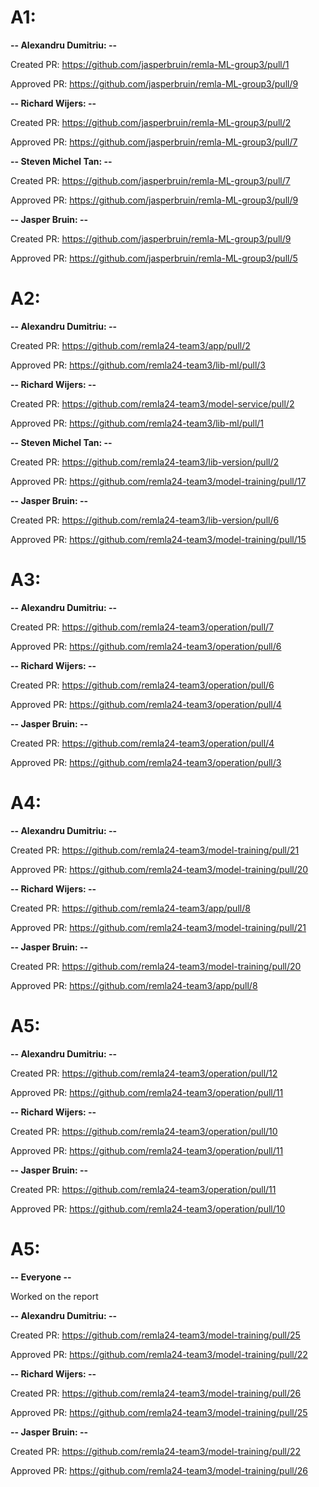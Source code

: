# A1:

**-- Alexandru Dumitriu: --**

Created PR: https://github.com/jasperbruin/remla-ML-group3/pull/1

Approved PR: https://github.com/jasperbruin/remla-ML-group3/pull/9

**-- Richard Wijers: --**

Created PR: https://github.com/jasperbruin/remla-ML-group3/pull/2

Approved PR: https://github.com/jasperbruin/remla-ML-group3/pull/7

**-- Steven Michel Tan: --**

Created PR: https://github.com/jasperbruin/remla-ML-group3/pull/7

Approved PR: https://github.com/jasperbruin/remla-ML-group3/pull/9

**-- Jasper Bruin: --**

Created PR: https://github.com/jasperbruin/remla-ML-group3/pull/9

Approved PR: https://github.com/jasperbruin/remla-ML-group3/pull/5


# A2:

**-- Alexandru Dumitriu: --**

Created PR: https://github.com/remla24-team3/app/pull/2

Approved PR: https://github.com/remla24-team3/lib-ml/pull/3

**-- Richard Wijers: --**

Created PR: https://github.com/remla24-team3/model-service/pull/2

Approved PR: https://github.com/remla24-team3/lib-ml/pull/1

**-- Steven Michel Tan: --**

Created PR: https://github.com/remla24-team3/lib-version/pull/2

Approved PR: https://github.com/remla24-team3/model-training/pull/17

**-- Jasper Bruin: --**

Created PR: https://github.com/remla24-team3/lib-version/pull/6

Approved PR: https://github.com/remla24-team3/model-training/pull/15


# A3:

**-- Alexandru Dumitriu: --**

Created PR: https://github.com/remla24-team3/operation/pull/7

Approved PR: https://github.com/remla24-team3/operation/pull/6

**-- Richard Wijers: --**

Created PR: https://github.com/remla24-team3/operation/pull/6

Approved PR: https://github.com/remla24-team3/operation/pull/4

**-- Jasper Bruin: --**

Created PR: https://github.com/remla24-team3/operation/pull/4

Approved PR: https://github.com/remla24-team3/operation/pull/3

# A4:

**-- Alexandru Dumitriu: --**

Created PR: https://github.com/remla24-team3/model-training/pull/21

Approved PR: https://github.com/remla24-team3/model-training/pull/20

**-- Richard Wijers: --**

Created PR: https://github.com/remla24-team3/app/pull/8

Approved PR: https://github.com/remla24-team3/model-training/pull/21

**-- Jasper Bruin: --**

Created PR: https://github.com/remla24-team3/model-training/pull/20

Approved PR: https://github.com/remla24-team3/app/pull/8

# A5:

**-- Alexandru Dumitriu: --**

Created PR: https://github.com/remla24-team3/operation/pull/12

Approved PR: https://github.com/remla24-team3/operation/pull/11

**-- Richard Wijers: --**

Created PR: https://github.com/remla24-team3/operation/pull/10

Approved PR: https://github.com/remla24-team3/operation/pull/11

**-- Jasper Bruin: --**

Created PR: https://github.com/remla24-team3/operation/pull/11

Approved PR: https://github.com/remla24-team3/operation/pull/10

# A5:

**-- Everyone --**

Worked on the report

**-- Alexandru Dumitriu: --**

Created PR: https://github.com/remla24-team3/model-training/pull/25

Approved PR: https://github.com/remla24-team3/model-training/pull/22

**-- Richard Wijers: --**

Created PR: https://github.com/remla24-team3/model-training/pull/26

Approved PR: https://github.com/remla24-team3/model-training/pull/25

**-- Jasper Bruin: --**

Created PR: https://github.com/remla24-team3/model-training/pull/22

Approved PR: https://github.com/remla24-team3/model-training/pull/26